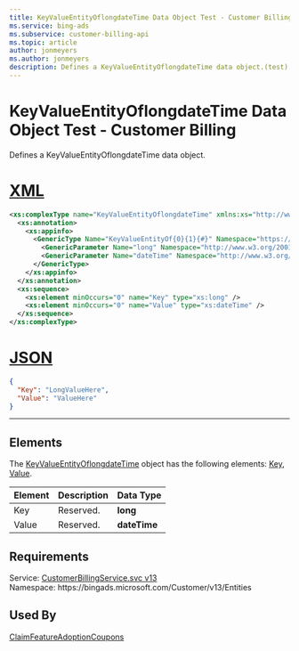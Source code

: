 ```yaml
---
title: KeyValueEntityOflongdateTime Data Object Test - Customer Billing
ms.service: bing-ads
ms.subservice: customer-billing-api
ms.topic: article
author: jonmeyers
ms.author: jonmeyers
description: Defines a KeyValueEntityOflongdateTime data object.(test)
---
```

# KeyValueEntityOflongdateTime Data Object Test - Customer Billing
Defines a KeyValueEntityOflongdateTime data object.

# [XML](#tab/xml)

```xml
<xs:complexType name="KeyValueEntityOflongdateTime" xmlns:xs="http://www.w3.org/2001/XMLSchema">
  <xs:annotation>
    <xs:appinfo>
      <GenericType Name="KeyValueEntityOf{0}{1}{#}" Namespace="https://bingads.microsoft.com/Customer/v13/Entities" xmlns="http://schemas.microsoft.com/2003/10/Serialization/">
        <GenericParameter Name="long" Namespace="http://www.w3.org/2001/XMLSchema" />
        <GenericParameter Name="dateTime" Namespace="http://www.w3.org/2001/XMLSchema" />
      </GenericType>
    </xs:appinfo>
  </xs:annotation>
  <xs:sequence>
    <xs:element minOccurs="0" name="Key" type="xs:long" />
    <xs:element minOccurs="0" name="Value" type="xs:dateTime" />
  </xs:sequence>
</xs:complexType>
```

# [JSON](#tab/json)

```json
{
  "Key": "LongValueHere",
  "Value": "ValueHere"
}
```

-----

## <a name="elements"></a>Elements

The [KeyValueEntityOflongdateTime](keyvalueentityoflongdatetime.md) object has the following elements: [Key](#key), [Value](#value).

|Element|Description|Data Type|
|-----------|---------------|-------------|
|<a name="key"></a>Key|Reserved.|**long**|
|<a name="value"></a>Value|Reserved.|**dateTime**|

## Requirements
Service: [CustomerBillingService.svc v13](https://clientcenter.api.bingads.microsoft.com/Api/Billing/v13/CustomerBillingService.svc)  
Namespace: https\://bingads.microsoft.com/Customer/v13/Entities  

## Used By
[ClaimFeatureAdoptionCoupons](claimfeatureadoptioncoupons.md)  
